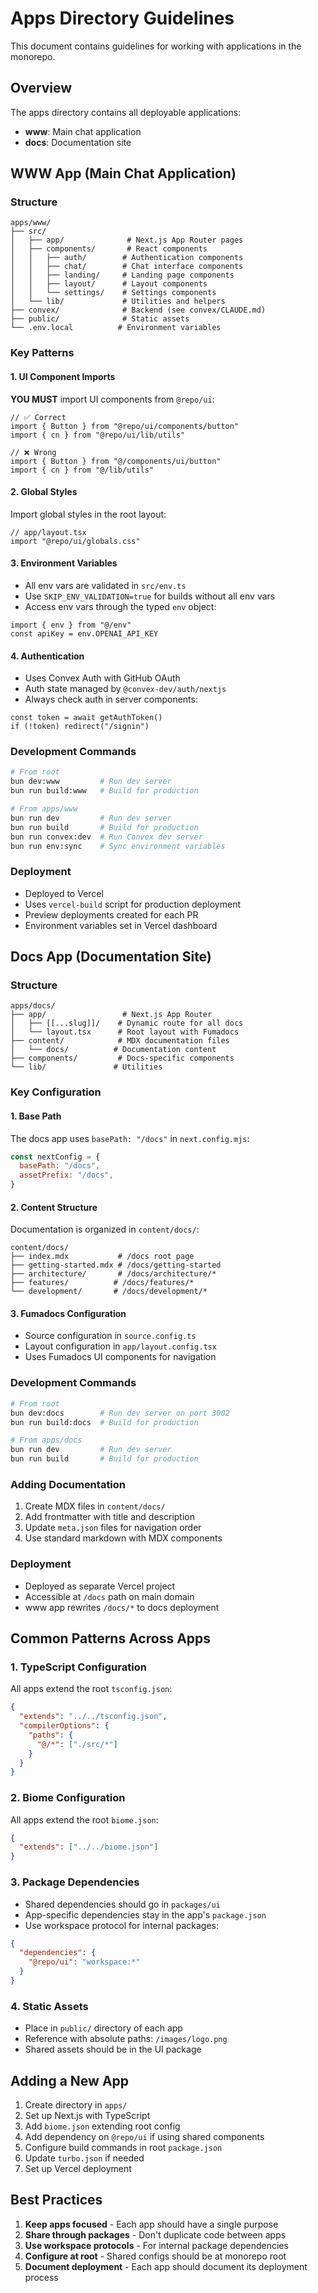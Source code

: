 # Apps Directory Guidelines

This document contains guidelines for working with applications in the monorepo.

## Overview

The apps directory contains all deployable applications:
- **www**: Main chat application
- **docs**: Documentation site

## WWW App (Main Chat Application)

### Structure
```
apps/www/
├── src/
│   ├── app/              # Next.js App Router pages
│   ├── components/       # React components
│   │   ├── auth/        # Authentication components
│   │   ├── chat/        # Chat interface components
│   │   ├── landing/     # Landing page components
│   │   ├── layout/      # Layout components
│   │   └── settings/    # Settings components
│   └── lib/             # Utilities and helpers
├── convex/              # Backend (see convex/CLAUDE.md)
├── public/              # Static assets
└── .env.local          # Environment variables
```

### Key Patterns

#### 1. UI Component Imports
**YOU MUST** import UI components from `@repo/ui`:
```tsx
// ✅ Correct
import { Button } from "@repo/ui/components/button"
import { cn } from "@repo/ui/lib/utils"

// ❌ Wrong
import { Button } from "@/components/ui/button"
import { cn } from "@/lib/utils"
```

#### 2. Global Styles
Import global styles in the root layout:
```tsx
// app/layout.tsx
import "@repo/ui/globals.css"
```

#### 3. Environment Variables
- All env vars are validated in `src/env.ts`
- Use `SKIP_ENV_VALIDATION=true` for builds without all env vars
- Access env vars through the typed `env` object:
```tsx
import { env } from "@/env"
const apiKey = env.OPENAI_API_KEY
```

#### 4. Authentication
- Uses Convex Auth with GitHub OAuth
- Auth state managed by `@convex-dev/auth/nextjs`
- Always check auth in server components:
```tsx
const token = await getAuthToken()
if (!token) redirect("/signin")
```

### Development Commands
```bash
# From root
bun dev:www         # Run dev server
bun run build:www   # Build for production

# From apps/www
bun run dev         # Run dev server
bun run build       # Build for production
bun run convex:dev  # Run Convex dev server
bun run env:sync    # Sync environment variables
```

### Deployment
- Deployed to Vercel
- Uses `vercel-build` script for production deployment
- Preview deployments created for each PR
- Environment variables set in Vercel dashboard

## Docs App (Documentation Site)

### Structure
```
apps/docs/
├── app/                 # Next.js App Router
│   ├── [[...slug]]/    # Dynamic route for all docs
│   └── layout.tsx      # Root layout with Fumadocs
├── content/            # MDX documentation files
│   └── docs/          # Documentation content
├── components/         # Docs-specific components
└── lib/               # Utilities
```

### Key Configuration

#### 1. Base Path
The docs app uses `basePath: "/docs"` in `next.config.mjs`:
```js
const nextConfig = {
  basePath: "/docs",
  assetPrefix: "/docs",
}
```

#### 2. Content Structure
Documentation is organized in `content/docs/`:
```
content/docs/
├── index.mdx           # /docs root page
├── getting-started.mdx # /docs/getting-started
├── architecture/       # /docs/architecture/*
├── features/          # /docs/features/*
└── development/       # /docs/development/*
```

#### 3. Fumadocs Configuration
- Source configuration in `source.config.ts`
- Layout configuration in `app/layout.config.tsx`
- Uses Fumadocs UI components for navigation

### Development Commands
```bash
# From root
bun dev:docs        # Run dev server on port 3002
bun run build:docs  # Build for production

# From apps/docs
bun run dev         # Run dev server
bun run build       # Build for production
```

### Adding Documentation
1. Create MDX files in `content/docs/`
2. Add frontmatter with title and description
3. Update `meta.json` files for navigation order
4. Use standard markdown with MDX components

### Deployment
- Deployed as separate Vercel project
- Accessible at `/docs` path on main domain
- www app rewrites `/docs/*` to docs deployment

## Common Patterns Across Apps

### 1. TypeScript Configuration
All apps extend the root `tsconfig.json`:
```json
{
  "extends": "../../tsconfig.json",
  "compilerOptions": {
    "paths": {
      "@/*": ["./src/*"]
    }
  }
}
```

### 2. Biome Configuration
All apps extend the root `biome.json`:
```json
{
  "extends": ["../../biome.json"]
}
```

### 3. Package Dependencies
- Shared dependencies should go in `packages/ui`
- App-specific dependencies stay in the app's `package.json`
- Use workspace protocol for internal packages:
```json
{
  "dependencies": {
    "@repo/ui": "workspace:*"
  }
}
```

### 4. Static Assets
- Place in `public/` directory of each app
- Reference with absolute paths: `/images/logo.png`
- Shared assets should be in the UI package

## Adding a New App

1. Create directory in `apps/`
2. Set up Next.js with TypeScript
3. Add `biome.json` extending root config
4. Add dependency on `@repo/ui` if using shared components
5. Configure build commands in root `package.json`
6. Update `turbo.json` if needed
7. Set up Vercel deployment

## Best Practices

1. **Keep apps focused** - Each app should have a single purpose
2. **Share through packages** - Don't duplicate code between apps
3. **Use workspace protocols** - For internal package dependencies
4. **Configure at root** - Shared configs should be at monorepo root
5. **Document deployment** - Each app should document its deployment process
